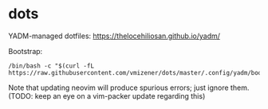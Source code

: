 # dots
YADM-managed dotfiles:
https://thelocehiliosan.github.io/yadm/

Bootstrap:
```
/bin/bash -c "$(curl -fL https://raw.githubusercontent.com/vmizener/dots/master/.config/yadm/bootstrap)"
```

Note that updating neovim will produce spurious errors; just ignore them.
(TODO: keep an eye on a vim-packer update regarding this)
